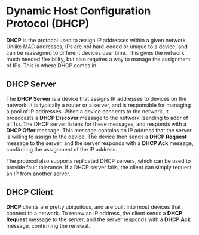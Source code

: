 # Dynamic Host Configuration Protocol (DHCP)

**DHCP** is the protocol used to assign IP addresses within a given network. Unlike MAC addresses, IPs are not hard-coded or unique to a device, and can be reassigned to different devices over time. This gives the network much needed flexibility, but also requires a way to manage the assignment of IPs. This is where DHCP comes in.

## DHCP Server

The **DHCP Server** is a device that assigns IP addresses to devices on the network. It is typically a router or a server, and is responsible for managing a pool of IP addresses. When a device connects to the network, it broadcasts a **DHCP Discover** message to the network (sending to addr of all 1s). The DHCP server listens for these messages, and responds with a **DHCP Offer** message. This message contains an IP address that the server is willing to assign to the device. The device then sends a **DHCP Request** message to the server, and the server responds with a **DHCP Ack** message, confirming the assignment of the IP address.

The protocol also supports replicated DHCP servers, which can be used to provide fault tolerance. If a DHCP server fails, the client can simply request an IP from another server.

## DHCP Client

**DHCP** clients are pretty ubiquitous, and are built into most devices that connect to a network. To renew an IP address, the client sends a **DHCP Request** message to the server, and the server responds with a **DHCP Ack** message, confirming the renewal.